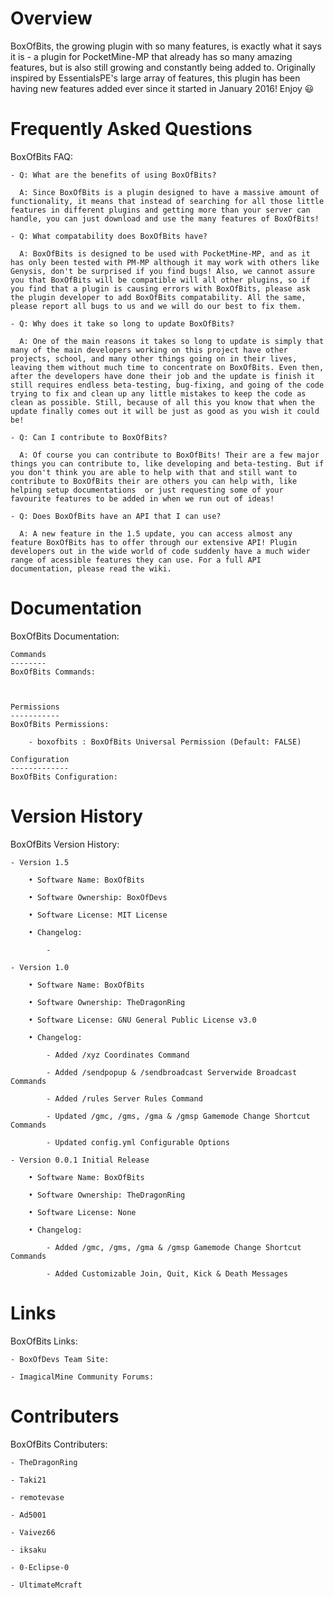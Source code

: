 Overview
========
BoxOfBits, the growing plugin with so many features, is exactly what it says it is - a plugin for PocketMine-MP that already has so many amazing features, but is also still growing and constantly being added to. Originally inspired by EssentialsPE's large array of features, this plugin has been having new features added ever since it started in January 2016! Enjoy 😃

Frequently Asked Questions
==========================
BoxOfBits FAQ:

	- Q: What are the benefits of using BoxOfBits?

	  A: Since BoxOfBits is a plugin designed to have a massive amount of functionality, it means that instead of searching for all those little features in different plugins and getting more than your server can handle, you can just download and use the many features of BoxOfBits!

    - Q: What compatability does BoxOfBits have?

	  A: BoxOfBits is designed to be used with PocketMine-MP, and as it has only been tested with PM-MP although it may work with others like Genysis, don't be surprised if you find bugs! Also, we cannot assure you that BoxOfBits will be compatible will all other plugins, so if you find that a plugin is causing errors with BoxOfBits, please ask the plugin developer to add BoxOfBits compatability. All the same, please report all bugs to us and we will do our best to fix them.

    - Q: Why does it take so long to update BoxOfBits?

	  A: One of the main reasons it takes so long to update is simply that many of the main developers working on this project have other projects, school, and many other things going on in their lives, leaving them without much time to concentrate on BoxOfBits. Even then, after the developers have done their job and the update is finish it still requires endless beta-testing, bug-fixing, and going of the code trying to fix and clean up any little mistakes to keep the code as clean as possible. Still, because of all this you know that when the update finally comes out it will be just as good as you wish it could be!

    - Q: Can I contribute to BoxOfBits?

	  A: Of course you can contribute to BoxOfBits! Their are a few major things you can contribute to, like developing and beta-testing. But if you don't think you are able to help with that and still want to contribute to BoxOfBits their are others you can help with, like helping setup documentations  or just requesting some of your favourite features to be added in when we run out of ideas!

    - Q: Does BoxOfBits have an API that I can use?

	  A: A new feature in the 1.5 update, you can access almost any feature BoxOfBits has to offer through our extensive API! Plugin developers out in the wide world of code suddenly have a much wider range of acessible features they can use. For a full API documentation, please read the wiki.

Documentation
=============
BoxOfBits Documentation:

	Commands
	--------
	BoxOfBits Commands:



	Permissions
	-----------
	BoxOfBits Permissions:

		- boxofbits : BoxOfBits Universal Permission (Default: FALSE)

	Configuration
	-------------
	BoxOfBits Configuration:



Version History
===============
BoxOfBits Version History:

	- Version 1.5

		• Software Name: BoxOfBits

		• Software Ownership: BoxOfDevs

		• Software License: MIT License

		• Changelog:

			-  

	- Version 1.0

		• Software Name: BoxOfBits

		• Software Ownership: TheDragonRing

		• Software License: GNU General Public License v3.0

		• Changelog:

			- Added /xyz Coordinates Command

			- Added /sendpopup & /sendbroadcast Serverwide Broadcast Commands

			- Added /rules Server Rules Command

			- Updated /gmc, /gms, /gma & /gmsp Gamemode Change Shortcut Commands

			- Updated config.yml Configurable Options

	- Version 0.0.1 Initial Release

		• Software Name: BoxOfBits

		• Software Ownership: TheDragonRing

		• Software License: None

		• Changelog:

			- Added /gmc, /gms, /gma & /gmsp Gamemode Change Shortcut Commands

			- Added Customizable Join, Quit, Kick & Death Messages

Links
=====
BoxOfBits Links:

	- BoxOfDevs Team Site:

	- ImagicalMine Community Forums:

Contributers
============
BoxOfBits Contributers:

	- TheDragonRing

	- Taki21

	- remotevase

	- Ad5001

	- Vaivez66

	- iksaku

	- 0-Eclipse-0

	- UltimateMcraft

